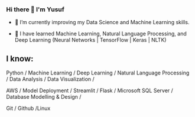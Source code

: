 ### Hi there 👋 I'm Yusuf


- 🔭 I’m currently improving my Data Science and Machine Learning skills.

- 🌱 I have learned Machine Learning, Natural Language Processing, and Deep Learning (Neural Networks | TensorFlow | Keras | NLTK)


## I know:

Python / Machine Learning / Deep Learning / Natural Language Processing / Data Analysis / Data Visualization /

AWS / Model Deployment / Streamlit / Flask / Microsoft SQL Server / Database Modelling & Design / 

Git / Github /Linux 
